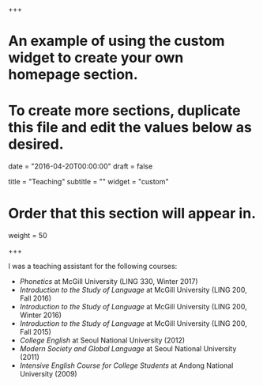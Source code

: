 +++
# An example of using the custom widget to create your own homepage section.
# To create more sections, duplicate this file and edit the values below as desired.

date = "2016-04-20T00:00:00"
draft = false

title = "Teaching"
subtitle = ""
widget = "custom"

# Order that this section will appear in.
weight = 50

+++

I was a teaching assistant for the following courses:

- *Phonetics* at McGill University (LING 330, Winter 2017)
- *Introduction to the Study of Language* at McGill University (LING 200, Fall 2016)
- *Introduction to the Study of Language* at McGill University (LING 200, Winter 2016)
- *Introduction to the Study of Language* at McGill University (LING 200, Fall 2015)
- *College English* at Seoul National University (2012)
- *Modern Society and Global Language* at Seoul National University (2011)
- *Intensive English Course for College Students* at Andong National University (2009)
